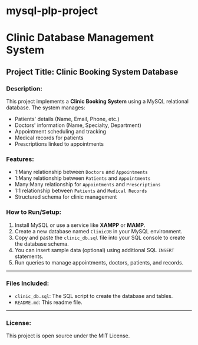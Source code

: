# mysql-plp-project
# Clinic Database Management System

## Project Title: Clinic Booking System Database

### Description:

This project implements a **Clinic Booking System** using a MySQL relational database. The system manages:

* Patients' details (Name, Email, Phone, etc.)
* Doctors' information (Name, Specialty, Department)
* Appointment scheduling and tracking
* Medical records for patients
* Prescriptions linked to appointments

### Features:

* 1\:Many relationship between `Doctors` and `Appointments`
* 1\:Many relationship between `Patients` and `Appointments`
* Many\:Many relationship for `Appointments` and `Prescriptions`
* 1:1 relationship between `Patients` and `Medical Records`
* Structured schema for clinic management

### How to Run/Setup:

1. Install MySQL or use a service like **XAMPP** or **MAMP**.
2. Create a new database named `ClinicDB` in your MySQL environment.
3. Copy and paste the `clinic_db.sql` file into your SQL console to create the database schema.
4. You can insert sample data (optional) using additional SQL `INSERT` statements.
5. Run queries to manage appointments, doctors, patients, and records.



---

### Files Included:

* `clinic_db.sql`: The SQL script to create the database and tables.
* `README.md`: This readme file.

---

### License:

This project is open source under the MIT License.
